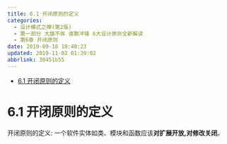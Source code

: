 ```yaml
---
title: 6.1 开闭原则的定义
categories: 
  - 设计模式之禅(第2版)
  - 第一部分 大旗不挥 谁敢冲锋 6大设计原则全新解读
  - 第6章 开闭原则
date: 2019-09-18 10:40:23
updated: 2019-11-02 01:39:02
abbrlink: 30451b55
---
```

- [6.1 开闭原则的定义](/ReadingNotes/30451b55/#6-1-开闭原则的定义)

<!--more-->
<script src="https://cdn.bootcss.com/jquery/3.4.0/jquery.slim.min.js"></script>
<script>$(document).ready(function () {$(".post-body > ul:nth-child(1)").hide();});</script>

<!--end-->
<!--SSTStart-->
# 6.1 开闭原则的定义 #
开闭原则的定义:
一个软件实体如类、模块和函数应该**对扩展开放,对修改关闭**。
<!--SSTStop-->






